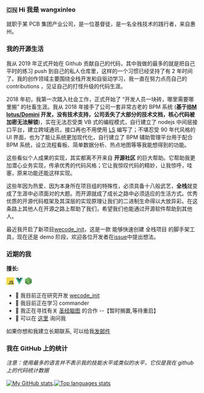 ### :cn: Hi 我是 wangxinleo

就职于某 PCB 集团产业公司，是一位基督徒，是一名全栈技术的践行者，来自惠州。

### 我的开源生活

我从 2019 年正式开始在 Github 贡献自己的代码，其中我做的最多的就是把自己平时的练习 push 到自己的私人仓库里，这样的一个习惯已经坚持了有 2 年时间了。我的创作领域主要围绕全栈开发和自驱动学习，我一直在努力点亮自己的 contributions ，见证自己的打怪升级的代码生涯。

2018 年初，我第一次踏入社会工作，正式开始了 “开发人员一块砖，哪里需要哪里搬” 的社畜生涯。我从 2018 年接手了公司一套非常古老的 BPM 系统 (**基于[IBM lotus/Domini](https://en.wikipedia.org/wiki/HCL_Domino) 开发，没有技术支持，公司丢失了大部分的技术文档，核心代码被加密无法解锁**)，实在无法忍受类 VB 式的编程模式，自行建立了 nodejs 中间层接口平台，建立跨域通讯，接口再也不用使用 [LS](https://en.wikipedia.org/wiki/LotusScript) 编写了；不堪忍受 90 年代风格的 UI 界面，也为了能让系统更加现代化，自行建立了 BPM 辅助管理平台用于配合 BPM 系统，设立流程看板、简单数据分析、热点地图等等我能想得到的功能。

这些看似个人成果的实现，其实都离不开来自 **开源社区** 的巨大帮助。它帮助我更加潜心业务实现，传承优秀的代码风格；它让我惊叹代码的精妙，让我惊呼，哇塞，原来功能还能这样实现。

这些年因为热爱、因为本身所在项目组的特殊性，必须具备十八般武艺，**全栈**就变成了生涯中必须面对的大题。而开源就成了成长之路中必须适应的生活方式。优秀优质的开源代码框架及其深层的实现原理让我们的二进制生命得以大放异彩。在这条路上其他人在开源之路上帮助了我们，希望我们也能通过开源软件帮助到其他人。

最近我开启了新项目[wecode_init](https://github.com/wangxinleo/wecode_init)，这是一款 能够快速创建 全栈项目 的脚手架工具，现在还是 demo 阶段，欢迎各位开发者在[issue](https://github.com/wangxinleo/wecode_init/issues)中提出想法。

### 近期的我

<!-- **社区主页**

- [Bilibili](https://space.bilibili.com/)
- [知乎](https://www.zhihu.com/people/) -->

**擅长:**

<code><img height="20" src="https://raw.githubusercontent.com/github/explore/80688e429a7d4ef2fca1e82350fe8e3517d3494d/topics/javascript/javascript.png"></code>
<code><img height="20" src="https://raw.githubusercontent.com/github/explore/80688e429a7d4ef2fca1e82350fe8e3517d3494d/topics/vue/vue.png"></code>
<code><img height="20" src="https://raw.githubusercontent.com/github/explore/80688e429a7d4ef2fca1e82350fe8e3517d3494d/topics/nodejs/nodejs.png"></code>

- 🔭 我目前正在研究开发 [wecode_init](https://github.com/wangxinleo/wecode_init)
- 🌱 我目前正在学习 commander
- 👯 我正在寻找有关 [圣经脑图](https://gitee.com/wangxin_leo/knowledge-framework-for-bible) 的合作 --【暂时搁置,等待重启】
- 💬 可以在 [这里](https://github.com/wangxinleo/wangxinleo/issues) 询问我

如果你想和我建立长期联系, 可以给我[发邮件](mailto:wangxin.leo@outlook.com)

### 我在 GitHub 上的统计

_注意：使用最多的语言并不表示我的技能水平或类似的水平，它仅是我在 github 上的代码统计数据_

<div>
  <a href="https://github.com/wangxinleo">
    <img align="center" alt="My GitHub stats" src="https://github-readme-stats.vercel.app/api?username=wangxinleo&show_icons=true" />
  </a>
  <a href="https://github.com/wangxinleo">
    <img align="center" alt="Top languages stats" src="https://github-readme-stats.vercel.app/api/top-langs/?username=wangxinleo&layout=compact&hide=tsql" />
  </a>
	<!-- <a href="https://github.com/anuraghazra/github-readme-stats">
  <img align="center" src="https://github-readme-stats.anuraghazra1.vercel.app/api/pin/?username=anuraghazra&repo=github-readme-stats" />
</a>     -->
</div>
